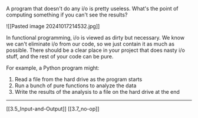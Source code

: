 A program that doesn't do any i/o is pretty useless. What's the point of computing something if you can't see the results?

![[Pasted image 20241017214532.jpg]]

In functional programming, i/o is viewed as dirty but necessary. We know we can't eliminate i/o from our code, so we just contain it as much as possible. There should be a clear place in your project that does nasty i/o stuff, and the rest of your code can be pure.

For example, a Python program might:

1. Read a file from the hard drive as the program starts
2. Run a bunch of pure functions to analyze the data
3. Write the results of the analysis to a file on the hard drive at the end

---
[[3.5_Input-and-Output]]
[[3.7_no-op]]